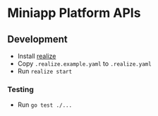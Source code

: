 # Miniapp Platform APIs

## Development

- Install [realize](https://github.com/oxequa/realize)
- Copy `.realize.example.yaml` to `.realize.yaml`
- Run `realize start`

### Testing

- Run `go test ./...`